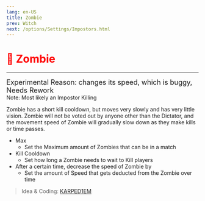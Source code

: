 ```yaml
---
lang: en-US
title: Zombie
prev: Witch
next: /options/Settings/Impostors.html
---
```


# <font color=red>🧟 <b>Zombie</b></font> <Badge text="Killing" type="tip" vertical="middle"/>
---
<font size=4em>Experimental Reason: changes its speed, which is buggy, Needs Rework</font><br>
Note: Most likely an Impostor Killing

Zombie has a short kill cooldown, but moves very slowly and has very little vision. Zombie will not be voted out by anyone other than the Dictator, and the movement speed of Zombie will gradually slow down as they make kills or time passes.
* Max
  * Set the Maximum amount of Zombies that can be in a match
* Kill Cooldown
  * Set how long a Zombie needs to wait to Kill players
* After a certain time, decrease the speed of Zombie by
  * Set the amount of Speed that gets deducted from the Zombie over time

> Idea & Coding: [KARPED1EM](https://github.com/KARPED1EM)